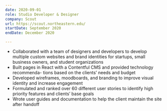 ```yaml
---
date: 2020-09-01
role: Studio Developer & Designer
company: Scout
url: https://scout.northeastern.edu/
startDate: September 2020
endDate: December 2020

---
```


- Collaborated with a team of designers and developers to develop multiple custom websites and brand identities for startups, small business owners, and student organizations
- Built pages in React with a Contentful CMS and provided technology recommenda- tions based on the clients’ needs and budget
- Developed wireframes, moodboards, and branding to improve visual identity and increase engagement
- Formulated and ranked over 60 different user stories to identify high priority features and clients’ base goals
- Wrote user guides and documentation to help the client maintain the site after handoff